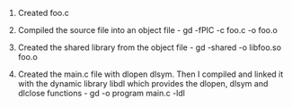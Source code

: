 1. Created foo.c

2. Compiled the source file into an object file -
gd -fPIC -c foo.c -o foo.o

3. Created the shared library from the object file - 
gd -shared -o libfoo.so foo.o

4. Created the main.c file with dlopen dlsym. Then I compiled and linked it with the dynamic library libdl which provides the dlopen, dlsym and dlclose functions - 
gd -o program main.c -ldl